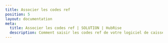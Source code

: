 ```yaml
---
title: Associer les codes ref
position: 5
layout: documentation
meta:
  title: Associer les codes ref | SOLUTION | HubRise
  description: Comment saisir les codes ref de votre logiciel de caisse dans votre menu SOLUTION, en utilisant le gestionnaire de menu de SOLUTION.
---
```


